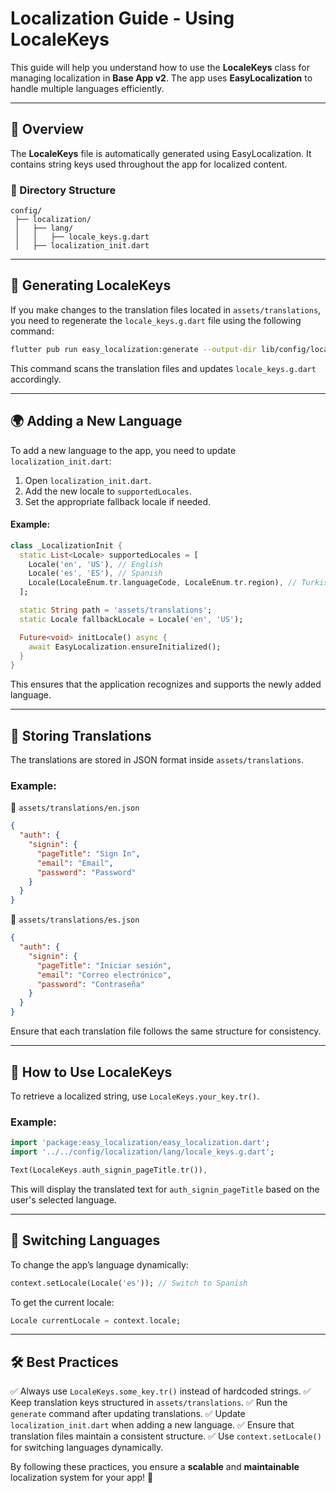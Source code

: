 # Localization Guide - Using LocaleKeys

This guide will help you understand how to use the **LocaleKeys** class for managing localization in **Base App v2**. The app uses **EasyLocalization** to handle multiple languages efficiently.

---

## 📌 Overview

The **LocaleKeys** file is automatically generated using EasyLocalization. It contains string keys used throughout the app for localized content.

### 📁 Directory Structure

```
config/
 ├── localization/
 │   ├── lang/
 │   │   ├── locale_keys.g.dart
 │   ├── localization_init.dart
```

---

## 🔧 Generating LocaleKeys

If you make changes to the translation files located in `assets/translations`, you need to regenerate the `locale_keys.g.dart` file using the following command:

```sh
flutter pub run easy_localization:generate --output-dir lib/config/localization/lang -f keys -o locale_keys.g.dart --source-dir assets/translations
```

This command scans the translation files and updates `locale_keys.g.dart` accordingly.

---

## 🌍 Adding a New Language

To add a new language to the app, you need to update `localization_init.dart`:

1. Open `localization_init.dart`.
2. Add the new locale to `supportedLocales`.
3. Set the appropriate fallback locale if needed.

#### Example:

```dart
class _LocalizationInit {
  static List<Locale> supportedLocales = [
    Locale('en', 'US'), // English
    Locale('es', 'ES'), // Spanish
    Locale(LocaleEnum.tr.languageCode, LocaleEnum.tr.region), // Turkish
  ];

  static String path = 'assets/translations';
  static Locale fallbackLocale = Locale('en', 'US');

  Future<void> initLocale() async {
    await EasyLocalization.ensureInitialized();
  }
}
```

This ensures that the application recognizes and supports the newly added language.

---

## 📂 Storing Translations

The translations are stored in JSON format inside `assets/translations`.

### Example:

📁 `assets/translations/en.json`

```json
{
  "auth": {
    "signin": {
      "pageTitle": "Sign In",
      "email": "Email",
      "password": "Password"
    }
  }
}
```

📁 `assets/translations/es.json`

```json
{
  "auth": {
    "signin": {
      "pageTitle": "Iniciar sesión",
      "email": "Correo electrónico",
      "password": "Contraseña"
    }
  }
}
```

Ensure that each translation file follows the same structure for consistency.

---

## 🚀 How to Use LocaleKeys

To retrieve a localized string, use `LocaleKeys.your_key.tr()`.

### Example:

```dart
import 'package:easy_localization/easy_localization.dart';
import '../../config/localization/lang/locale_keys.g.dart';

Text(LocaleKeys.auth_signin_pageTitle.tr()),
```

This will display the translated text for `auth_signin_pageTitle` based on the user's selected language.

---

## 🔄 Switching Languages

To change the app’s language dynamically:

```dart
context.setLocale(Locale('es')); // Switch to Spanish
```

To get the current locale:

```dart
Locale currentLocale = context.locale;
```

---

## 🛠 Best Practices

✅ Always use `LocaleKeys.some_key.tr()` instead of hardcoded strings.
✅ Keep translation keys structured in `assets/translations`.
✅ Run the `generate` command after updating translations.
✅ Update `localization_init.dart` when adding a new language.
✅ Ensure that translation files maintain a consistent structure.
✅ Use `context.setLocale()` for switching languages dynamically.

By following these practices, you ensure a **scalable** and **maintainable** localization system for your app! 🚀
